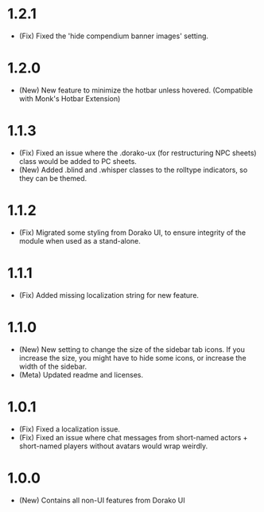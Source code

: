 # 1.2.1

- (Fix) Fixed the 'hide compendium banner images' setting.

# 1.2.0

- (New) New feature to minimize the hotbar unless hovered. (Compatible with Monk's Hotbar Extension)

# 1.1.3

- (Fix) Fixed an issue where the .dorako-ux (for restructuring NPC sheets) class would be added to PC sheets.
- (New) Added .blind and .whisper classes to the rolltype indicators, so they can be themed.

# 1.1.2

- (Fix) Migrated some styling from Dorako UI, to ensure integrity of the module when used as a stand-alone.

# 1.1.1

- (Fix) Added missing localization string for new feature.

# 1.1.0

- (New) New setting to change the size of the sidebar tab icons. If you increase the size, you might have to hide some icons, or increase the width of the sidebar.
- (Meta) Updated readme and licenses.

# 1.0.1

- (Fix) Fixed a localization issue.
- (Fix) Fixed an issue where chat messages from short-named actors + short-named players without avatars would wrap weirdly.

# 1.0.0

- (New) Contains all non-UI features from Dorako UI
